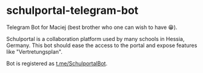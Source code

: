 # schulportal-telegram-bot

Telegram Bot for Maciej (best brother who one can wish to have 😁).

Schulportal is a collaboration platform used by many schools in Hessia, Germany.
This bot should ease the access to the portal and expose features like "Vertretungsplan".

Bot is registered as [t.me/SchulportalBot](http://t.me/SchulportalBot).
